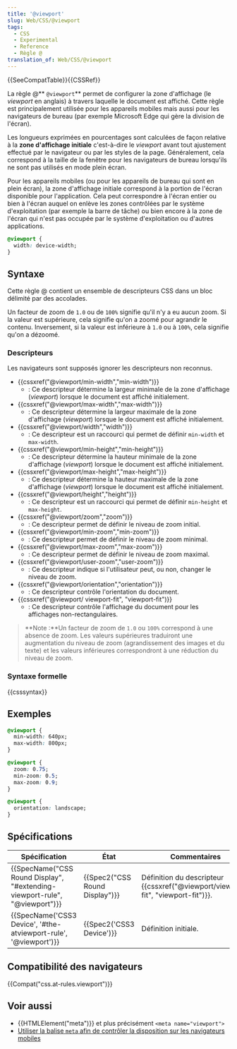 ```yaml
---
title: '@viewport'
slug: Web/CSS/@viewport
tags:
  - CSS
  - Experimental
  - Reference
  - Règle @
translation_of: Web/CSS/@viewport
---
```

{{SeeCompatTable}}{{CSSRef}}

La règle @** `@viewport`** permet de configurer la zone d'affichage (le _viewport_ en anglais) à travers laquelle le document est affiché. Cette règle est principalement utilisée pour les appareils mobiles mais aussi pour les navigateurs de bureau (par exemple Microsoft Edge qui gère la division de l'écran).

Les longueurs exprimées en pourcentages sont calculées de façon relative à la **zone d'affichage initiale** c'est-à-dire le _viewport_ avant tout ajustement effectué par le navigateur ou par les styles de la page. Généralement, cela correspond à la taille de la fenêtre pour les navigateurs de bureau lorsqu'ils ne sont pas utilisés en mode plein écran.

Pour les appareils mobiles (ou pour les appareils de bureau qui sont en plein écran), la zone d'affichage initiale correspond à la portion de l'écran disponible pour l'application. Cela peut correspondre à l'écran entier ou bien à l'écran auquel on enlève les zones contrôlées par le système d'exploitation (par exemple la barre de tâche) ou bien encore à la zone de l'écran qui n'est pas occupée par le système d'exploitation ou d'autres applications.

```css
@viewport {
  width: device-width;
}
```

## Syntaxe

Cette règle @ contient un ensemble de descripteurs CSS dans un bloc délimité par des accolades.

Un facteur de zoom de `1.0` ou de `100%` signifie qu'il n'y a eu aucun zoom. Si la valeur est supérieure, cela signifie qu'on a zoomé pour agrandir le contenu. Inversement, si la valeur est inférieure à `1.0` ou à `100%`, cela signifie qu'on a dézoomé.

### Descripteurs

Les navigateurs sont supposés ignorer les descripteurs non reconnus.

- {{cssxref("@viewport/min-width","min-width")}}
  - : Ce descripteur détermine la largeur minimale de la zone d'affichage (_viewport_) lorsque le document est affiché initialement.
- {{cssxref("@viewport/max-width","max-width")}}
  - : Ce descripteur détermine la largeur maximale de la zone d'affichage (_viewport_) lorsque le document est affiché initialement.
- {{cssxref("@viewport/width","width")}}
  - : Ce descripteur est un raccourci qui permet de définir `min-width` et `max-width`.
- {{cssxref("@viewport/min-height","min-height")}}
  - : Ce descripteur détermine la hauteur minimale de la zone d'affichage (_viewport_) lorsque le document est affiché initialement.
- {{cssxref("@viewport/max-height","max-height")}}
  - : Ce descripteur détermine la hauteur maximale de la zone d'affichage (_viewport_) lorsque le document est affiché initialement.
- {{cssxref("@viewport/height","height")}}
  - : Ce descripteur est un raccourci qui permet de définir `min-height` et `max-height`.
- {{cssxref("@viewport/zoom","zoom")}}
  - : Ce descripteur permet de définir le niveau de zoom initial.
- {{cssxref("@viewport/min-zoom","min-zoom")}}
  - : Ce descripteur permet de définir le niveau de zoom minimal.
- {{cssxref("@viewport/max-zoom","max-zoom")}}
  - : Ce descripteur permet de définir le niveau de zoom maximal.
- {{cssxref("@viewport/user-zoom","user-zoom")}}
  - : Ce descripteur indique si l'utilisateur peut, ou non, changer le niveau de zoom.
- {{cssxref("@viewport/orientation","orientation")}}
  - : Ce descripteur contrôle l'orientation du document.
- {{cssxref("@viewport/ viewport-fit", "viewport-fit")}}
  - : Ce descripteur contrôle l'affichage du document pour les affichages non-rectangulaires.

> **Note :**Un facteur de zoom de `1.0` ou `100%` correspond à une absence de zoom. Les valeurs supérieures traduiront une augmentation du niveau de zoom (agrandissement des images et du texte) et les valeurs inférieures correspondront à une réduction du niveau de zoom.

### Syntaxe formelle

{{csssyntax}}

## Exemples

```css
@viewport {
  min-width: 640px;
  max-width: 800px;
}

@viewport {
  zoom: 0.75;
  min-zoom: 0.5;
  max-zoom: 0.9;
}

@viewport {
  orientation: landscape;
}
```

## Spécifications

| Spécification                                                                                        | État                                     | Commentaires                                                                                        |
| ---------------------------------------------------------------------------------------------------- | ---------------------------------------- | --------------------------------------------------------------------------------------------------- |
| {{SpecName("CSS Round Display", "#extending-viewport-rule", "@viewport")}} | {{Spec2("CSS Round Display")}} | Définition du descripteur {{cssxref("@viewport/viewport-fit", "viewport-fit")}}. |
| {{SpecName('CSS3 Device', '#the-atviewport-rule', '@viewport')}}                 | {{Spec2('CSS3 Device')}}         | Définition initiale.                                                                                |

## Compatibilité des navigateurs

{{Compat("css.at-rules.viewport")}}

## Voir aussi

- {{HTMLElement("meta")}} et plus précisément `<meta name="viewport">`
- [Utiliser la balise `meta` afin de contrôler la disposition sur les navigateurs mobiles](/fr/docs/Mozilla/Mobile/Balise_meta_viewport)
